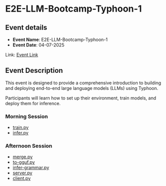 # E2E-LLM-Bootcamp-Typhoon-1

## Event details

- **Event Name**: E2E-LLM-Bootcamp-Typhoon-1
- **Event Date**: 04-07-2025

Link: [Event Link](https://lu.ma/i2nst25l)

## Event Description

This event is designed to provide a comprehensive introduction to building and deploying end-to-end large language models (LLMs) using Typhoon. 

Participants will learn how to set up their environment, train models, and deploy them for inference.

### Morning Session

- [train.py](./train.py) 
- [infer.py](./infer.py)


### Afternoon Session
- [merge.py](./merge.py)
- [to-gguf.py](./to-gguf.py)
- [infer-grammar.py](./infer-grammar.py)
- [server.py](./server.py)
- [client.py](./client.py)